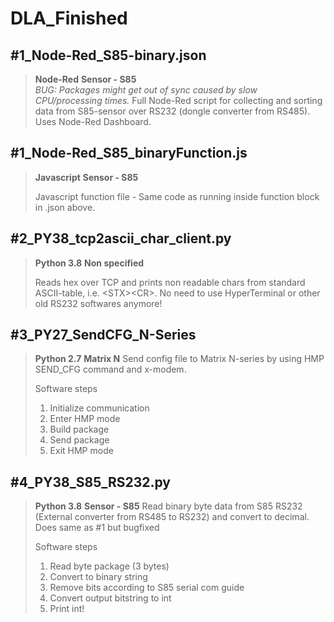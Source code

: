 # DLA_Finished

## #1_Node-Red_S85-binary.json
> **Node-Red**
> **Sensor - S85**<br>
> *BUG: Packages might get out of sync caused by slow CPU/processing times.*
> Full Node-Red script for collecting and sorting data from S85-sensor over RS232 (dongle converter from RS485). Uses Node-Red Dashboard.

## #1_Node-Red_S85_binaryFunction.js
> **Javascript**
> **Sensor - S85**
>
> Javascript function file - Same code as running inside function block in .json above.

## #2_PY38_tcp2ascii_char_client.py
> **Python 3.8**
> **Non specified**
>
> Reads hex over TCP and prints non readable chars from standard ASCII-table, i.e. \<STX\>\<CR\>. No need to use HyperTerminal or other old RS232 softwares anymore!

## #3_PY27_SendCFG_N-Series
> **Python 2.7**
> **Matrix N**
> Send config file to Matrix N-series by using HMP SEND_CFG command and x-modem.
>
> Software steps
> 1. Initialize communication
> 2. Enter HMP mode
> 3. Build package
> 4. Send package
> 5. Exit HMP mode

## #4_PY38_S85_RS232.py
> **Python 3.8**
> **Sensor - S85**
> Read binary byte data from S85 RS232 (External converter from RS485 to RS232) and convert to decimal. Does same as #1 but bugfixed
>
> Software steps
> 1. Read byte package (3 bytes)
> 2. Convert to binary string
> 3. Remove bits according to S85 serial com guide
> 4. Convert output bitstring to int
> 5. Print int!

